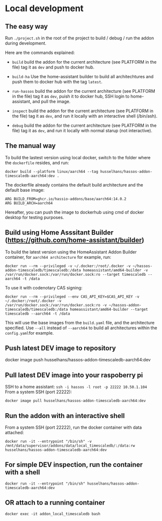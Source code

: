 # Local development

## The easy way

Run `./project.sh` in the root of the project to build / debug / run the addon during development.

Here are the commands explained:

- `build` build the addon for the current architecture (see PLATFORM in the file) tag it as `dev` and push to docker hub.

- `build-ha` Use the home-assistant builder to build all architechtures and push them to docker hub with the tag `latest`.

- `run-hassos` build the addon for the current architecture (see PLATFORM in the file) tag it as `dev`, puish it to docker hub, SSH login to home-assistant, and pull the image.

- `inspect` build the addon for the current architecture (see PLATFORM in the file) tag it as `dev`, and run it locally with an interactive shell (/bin/ash).

- `debug` build the addon for the current architecture (see PLATFORM in the file) tag it as `dev`, and run it locally with normal starup (not interactive).

## The manual way

To build the lastest version using local docker, switch to the folder where the `dockerfile` resides, and run:

```
docker build --platform linux/aarch64 --tag husselhans/hassos-addon-timescaledb-aarch64:dev .
```
The dockerfile already contains the default build architecture and the default base image:

```
ARG BUILD_FROM=ghcr.io/hassio-addons/base/aarch64:14.0.2
ARG BUILD_ARCH=aarch64
```

Hereafter, you can push the image to dockerhub using cmd of docker desktop for testing purposes.


## Build using Home Asssitant Builder (https://github.com/home-assistant/builder)

To build the latest version using the HomeAssistant Addon Builder container, for `aarch64 architecture` for example, run:

```
docker run --rm --privileged -v ~/.docker:/root/.docker -v ~/hassos-addon-timescaledb/timescaledb:/data homeassistant/amd64-builder -v /var/run/docker.sock:/var/run/docker.sock:ro --target timescaledb --aarch64 -t /data
```

To use it with codenotary CAS signing:

```
docker run --rm --privileged --env CAS_API_KEY=$CAS_API_KEY -v ~/.docker:/root/.docker -v /var/run/docker.sock:/var/run/docker.sock:ro -v ~/hassos-addon-timescaledb/timescaledb:/data homeassistant/amd64-builder --target timescaledb --aarch64 -t /data
```

This will use the base images from the `build.yaml` file, and the architecture specified. Use `--all` instead of `--aarch64`  to build all architectures within the `config.yaml`for example.

## Push latest DEV image to repository

docker image push husselhans/hassos-addon-timescaledb-aarch64:dev

## Pull latest DEV image into your raspoberry pi

SSH  to a home assistant: `ssh -i hassos -l root -p 22222 10.50.1.104`
From a system SSH (port 22222):

```
docker image pull husselhans/hassos-addon-timescaledb-aarch64:dev
```

## Run the addon with an interactive shell

From a system SSH (port 22222), run the docker container with data attached:

```
docker run -it --entrypoint "/bin/sh" -v /mnt/data/supervisor/addons/data/local_timescaledb/:/data:rw  husselhans/hassos-addon-timescaledb-aarch64:dev
```

## For simple DEV inspection, run the container with a shell

```
docker run -it --entrypoint "/bin/sh" husselhans/hassos-addon-timescaledb-aarch64:dev
```

## OR attach to a running container

```
docker exec -it addon_local_timescaledb bash
```